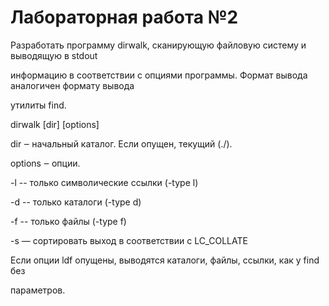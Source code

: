 # Лабораторная работа №2

Разработать программу dirwalk, сканирующую файловую систему и выводящую в stdout

информацию в соответствии с опциями программы. Формат вывода аналогичен формату вывода

утилиты find.

dirwalk [dir] [options]

dir ‒ начальный каталог. Если опущен, текущий (./).

options ‒ опции.

-l -- только символические ссылки (-type l)

-d -- только каталоги (-type d)

-f -- только файлы (-type f)

-s — сортировать выход в соответствии с LC_COLLATE

Если опции ldf опущены, выводятся каталоги, файлы, ссылки, как у find без

параметров.
